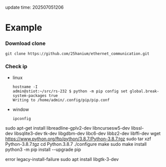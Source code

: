 update time: 202507051206
# Example
### Download clone
    git clone https://github.com/25hanium/ethernet_communication.git
    
### Check ip
- linux
  
      hostname -I
      admin@stiot:~/src/rs-232 $ python -m pip config set global.break-system-packages true
      Writing to /home/admin/.config/pip/pip.conf


  
- window
  
      ipconfig


sudo apt-get install libreadline-gplv2-dev libncursesw5-dev libssl-dev libsqlite3-dev tk-dev libgdbm-dev libc6-dev libbz2-dev libffi-dev
wget https://www.python.org/ftp/python/3.8.7/Python-3.8.7.tgz
sudo tar xzf Python-3.8.7.tgz
cd Python.3.8.7
./configure
make
sudo make install
python3 -m pip install --upgrade pip

error legacy-install-failure
sudo apt install libgtk-3-dev
